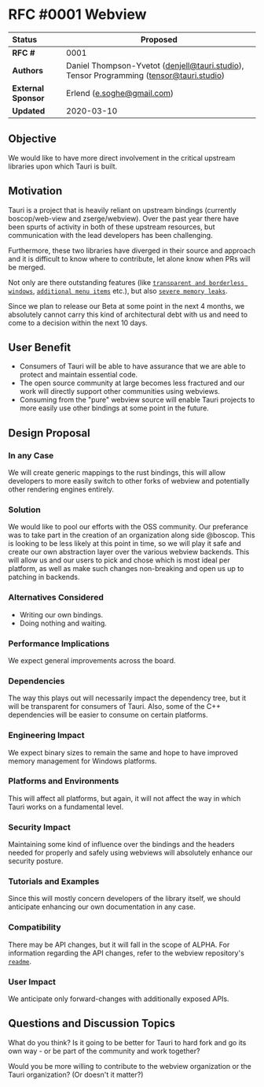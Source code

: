 # RFC #0001 Webview

| Status               | Proposed                                                                                |
| :------------------- | --------------------------------------------------------------------------------------- |
| **RFC #**            | 0001                                                                                    |
| **Authors**          | Daniel Thompson-Yvetot (denjell@tauri.studio), Tensor Programming (tensor@tauri.studio) |
| **External Sponsor** | Erlend (e.soghe@gmail.com)                                                              |
| **Updated**          | 2020-03-10                                                                              |

## Objective

We would like to have more direct involvement in the critical upstream libraries
upon which Tauri is built.

## Motivation

Tauri is a project that is heavily reliant on upstream bindings (currently
boscop/web-view and zserge/webview). Over the past year there have been spurts
of activity in both of these upstream resources, but communication with the lead
developers has been challenging.

Furthermore, these two libraries have diverged in their source and approach and
it is difficult to know where to contribute, let alone know when PRs will be
merged.

Not only are there outstanding features (like
[`transparent and borderless windows`](https://github.com/Boscop/web-view/commit/55f619190e6aa8c54fde8cf72d71a5126238a5e3),
[`additional menu items`](https://github.com/Boscop/web-view/pull/125) etc.), but
also [`severe memory leaks`](https://github.com/Boscop/web-view/issues/79).

Since we plan to release our Beta at some point in the next 4 months, we
absolutely cannot carry this kind of architectural debt with us and need to come
to a decision within the next 10 days.

## User Benefit

-   Consumers of Tauri will be able to have assurance that we are able to
    protect and maintain essential code.
-   The open source community at large becomes less fractured and our work will
    directly support other communities using webviews.
-   Consuming from the "pure" webview source will enable Tauri projects to more
    easily use other bindings at some point in the future.

## Design Proposal

### In any Case

We will create generic mappings to the rust bindings, this will allow developers
to more easily switch to other forks of webview and potentially other rendering
engines entirely.

### Solution

We would like to pool our efforts with the OSS community. Our preferance was to
take part in the creation of an organization along side @boscop. This is looking
to be less likely at this point in time, so we will play it safe and create our
own abstraction layer over the various webview backends. This will allow us and
our users to pick and chose which is most ideal per platform, as well as make
such changes non-breaking and open us up to patching in backends.

### Alternatives Considered

-   Writing our own bindings.
-   Doing nothing and waiting.

### Performance Implications

We expect general improvements across the board.

### Dependencies

The way this plays out will necessarily impact the dependency tree, but it will
be transparent for consumers of Tauri. Also, some of the C++ dependencies will
be easier to consume on certain platforms.

### Engineering Impact

We expect binary sizes to remain the same and hope to have improved memory
management for Windows platforms.

### Platforms and Environments

This will affect all platforms, but again, it will not affect the way in which
Tauri works on a fundamental level.

### Security Impact

Maintaining some kind of influence over the bindings and the headers needed for
properly and safely using webviews will absolutely enhance our security posture.

### Tutorials and Examples

Since this will mostly concern developers of the library itself, we should
anticipate enhancing our own documentation in any case.

### Compatibility

There may be API changes, but it will fall in the scope of ALPHA. For
information regarding the API changes, refer to the webview repository's
[`readme`](https://github.com/zserge/webview).

### User Impact

We anticipate only forward-changes with additionally exposed APIs.

## Questions and Discussion Topics

What do you think? Is it going to be better for Tauri to hard fork and go its
own way - or be part of the community and work together?

Would you be more willing to contribute to the webview organization or the Tauri
organization? (Or doesn't it matter?)
